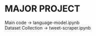 # MAJOR PROJECT

Main code -> language-model.ipynb <br>
Dataset Collection -> tweet-scraper.ipynb <br>
